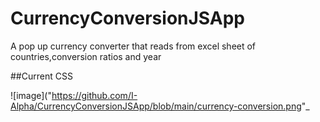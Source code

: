# CurrencyConversionJSApp
A pop up currency converter that reads from excel sheet of countries,conversion ratios and year

##Current CSS 

![image]("https://github.com/I-Alpha/CurrencyConversionJSApp/blob/main/currency-conversion.png"_
